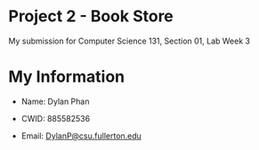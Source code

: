 # Project 2 - Book Store

My submission for Computer Science 131, Section 01, Lab Week 3

# My Information

* Name: Dylan Phan

* CWID: 885582536

* Email: DylanP@csu.fullerton.edu
